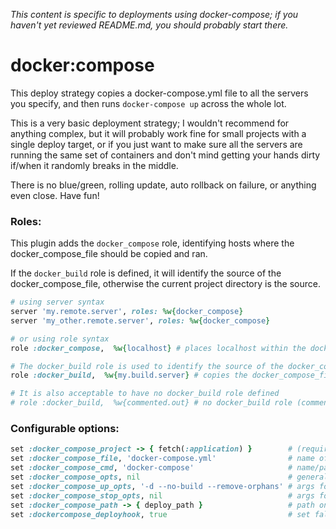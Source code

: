 _This content is specific to deployments using docker-compose; if you haven't yet reviewed README.md, you should probably start there._

# docker:compose

This deploy strategy copies a docker-compose.yml file to all the servers you specify, and then runs `docker-compose up` across the whole lot.

This is a very basic deployment strategy; I wouldn't recommend for anything complex, but it will probably work fine for small projects with a single deploy target, or if you just want to make sure all the servers are running the same set of containers and don't mind getting your hands dirty if/when it randomly breaks in the middle.

There is no blue/green, rolling update, auto rollback on failure, or anything even close. Have fun!


### Roles:

This plugin adds the `docker_compose` role, identifying hosts where the docker_compose_file should be copied and ran.

If the `docker_build` role is defined, it will identify the source of the docker_compose_file, otherwise the current project directory is the source.

```ruby
# using server syntax
server 'my.remote.server', roles: %w{docker_compose}
server 'my_other.remote.server', roles: %w{docker_compose}

# or using role syntax
role :docker_compose,  %w{localhost} # places localhost within the docker_compose role

# The docker_build role is used to identify the source of the docker_compose_file
role :docker_build,  %w{my.build.server} # copies the docker_compose_file from my.build.server and distributes it to all docker_compose roles

# It is also acceptable to have no docker_build role defined
# role :docker_build,  %w{commented.out} # no docker_build role (commented out), so the docker_compose_file is copied from local workstation project directory
```


### Configurable options:

```ruby
set :docker_compose_project -> { fetch(:application) }        # (required) name of the docker-compose project
set :docker_compose_file, 'docker-compose.yml'                # name of compose file to use for deploy
set :docker_compose_cmd, 'docker-compose'                     # name/path to `docker-compose` command on host
set :docker_compose_opts, nil                                 # general args for `docker-compose`; default is none; (ex: '--project-name myproject --tls')
set :docker_compose_up_opts, '-d --no-build --remove-orphans' # args for `docker-compose up` command; these are the defaults
set :docker_compose_stop_opts, nil                            # args for `docker-compose stop` command; default is none; (ex: '--timeout 20')
set :docker_compose_path -> { deploy_path }                   # path on remote hosts for docker-compose deployments
set :dockercompose_deployhook, true                           # set false to skip default deploy hook; default is true
```
